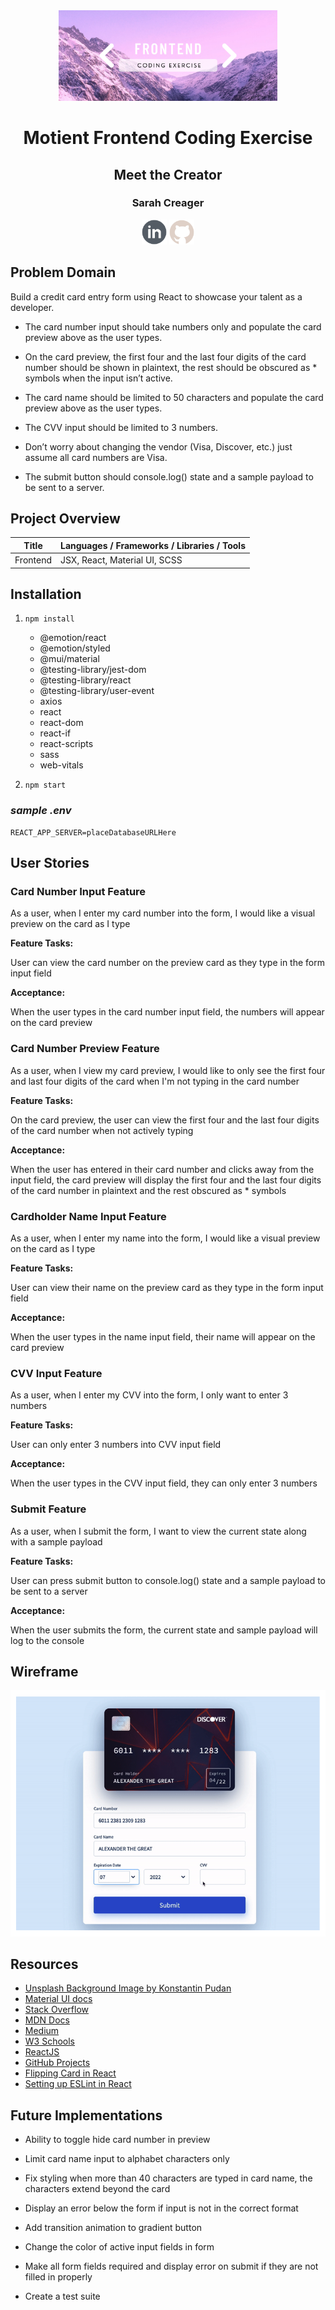 <div align="center">
<img width="350px" src="./public/bannerLogo.png">
</div>
<h1 align="center">Motient Frontend Coding Exercise</h1>

<h2 align="center">Meet the Creator</h2>

<h3 align="center">Sarah Creager</h3>
<div align="center">
<a href="https://www.linkedin.com/in/sarah-creager/"><img height="40" src="./public/linkedInIcon.png"></a>
<a href="https://github.com/SarahCreager"><img height="40" src="./public/githubIcon.png"></a>
</div>


## Problem Domain

Build a credit card entry form using React to showcase your talent as a developer. 

* The card number input should take numbers only and populate the card preview above as the user types.

* On the card preview, the first four and the last four digits of the card number should be shown in plaintext, the rest should be obscured as * symbols when the input isn’t active.

* The card name should be limited to 50 characters and populate the card preview above as the user types.

* The CVV input should be limited to 3 numbers.

* Don’t worry about changing the vendor (Visa, Discover, etc.) just assume all card numbers are Visa.

* The submit button should console.log() state and a sample payload to be sent to a server.

## Project Overview

| Title      | Languages / Frameworks / Libraries / Tools |
| ----------- | ----------- |
| Frontend | JSX, React, Material UI, SCSS |

## Installation

1. `npm install`
    * @emotion/react
    * @emotion/styled
    * @mui/material
    * @testing-library/jest-dom
    * @testing-library/react
    * @testing-library/user-event
    * axios
    * react
    * react-dom
    * react-if
    * react-scripts
    * sass
    * web-vitals

2. `npm start`

### _sample .env_

```
REACT_APP_SERVER=placeDatabaseURLHere
```

## User Stories

### Card Number Input Feature

As a user, when I enter my card number into the form, I would like a visual preview on the card as I type

**Feature Tasks:**

User can view the card number on the preview card as they type in the form input field

**Acceptance:**

When the user types in the card number input field, the numbers will appear on the card preview

### Card Number Preview Feature

As a user, when I view my card preview, I would like to only see the first four and last four digits of the card when I'm not typing in the card number

**Feature Tasks:**

On the card preview, the user can view the first four and the last four digits of the card number when not actively typing

**Acceptance:**

When the user has entered in their card number and clicks away from the input field, the card preview will display the first four and the last four digits of the card number in plaintext and the rest obscured as * symbols

### Cardholder Name Input Feature

As a user, when I enter my name into the form, I would like a visual preview on the card as I type

**Feature Tasks:**

User can view their name on the preview card as they type in the form input field

**Acceptance:**

When the user types in the name input field, their name will appear on the card preview

### CVV Input Feature

As a user, when I enter my CVV into the form, I only want to enter 3 numbers

**Feature Tasks:**

User can only enter 3 numbers into CVV input field

**Acceptance:**

When the user types in the CVV input field, they can only enter 3 numbers

### Submit Feature

As a user, when I submit the form, I want to view the current state along with a sample payload

**Feature Tasks:**

User can press submit button to console.log() state and a sample payload to be sent to a server

**Acceptance:**

When the user submits the form, the current state and sample payload will log to the console

## Wireframe

![wireframe screenshot](public/wireframe.png)

## Resources

* [Unsplash Background Image by Konstantin Pudan](https://unsplash.com/photos/AeWNYVJzu1E)
* [Material UI docs](https://mui.com/getting-started/usage/)
* [Stack Overflow](stackoverflow.com)
* [MDN Docs](https://developer.mozilla.org/en-US/)
* [Medium](https://medium.com/)
* [W3 Schools](https://www.w3schools.com/)
* [ReactJS](https://reactjs.org/)
* [GitHub Projects](https://docs.github.com/en/issues/trying-out-the-new-projects-experience/about-projects)
* [Flipping Card in React](https://codepen.io/elliempatten/pen/KxmoGR)
* [Setting up ESLint in React](https://medium.com/@RossWhitehouse/setting-up-eslint-in-react-c20015ef35f7)

## Future Implementations

* Ability to toggle hide card number in preview

* Limit card name input to alphabet characters only

* Fix styling when more than 40 characters are typed in card name, the characters extend beyond the card

* Display an error below the form if input is not in the correct format

* Add transition animation to gradient button

* Change the color of active input fields in form

* Make all form fields required and display error on submit if they are not filled in properly

* Create a test suite

